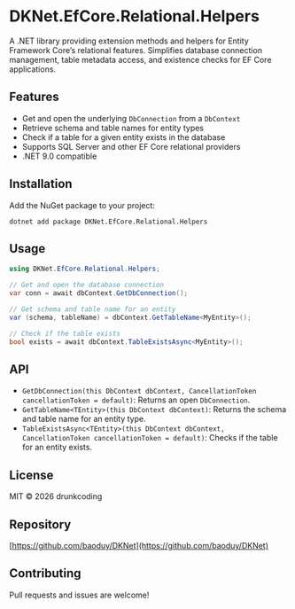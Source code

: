# DKNet.EfCore.Relational.Helpers

A .NET library providing extension methods and helpers for Entity Framework Core’s relational features. Simplifies
database connection management, table metadata access, and existence checks for EF Core applications.

## Features

- Get and open the underlying `DbConnection` from a `DbContext`
- Retrieve schema and table names for entity types
- Check if a table for a given entity exists in the database
- Supports SQL Server and other EF Core relational providers
- .NET 9.0 compatible

## Installation

Add the NuGet package to your project:

```
dotnet add package DKNet.EfCore.Relational.Helpers
```

## Usage

```csharp
using DKNet.EfCore.Relational.Helpers;

// Get and open the database connection
var conn = await dbContext.GetDbConnection();

// Get schema and table name for an entity
var (schema, tableName) = dbContext.GetTableName<MyEntity>();

// Check if the table exists
bool exists = await dbContext.TableExistsAsync<MyEntity>();
```

## API

- `GetDbConnection(this DbContext dbContext, CancellationToken cancellationToken = default)`: Returns an open
  `DbConnection`.
- `GetTableName<TEntity>(this DbContext dbContext)`: Returns the schema and table name for an entity type.
- `TableExistsAsync<TEntity>(this DbContext dbContext, CancellationToken cancellationToken = default)`: Checks if the
  table for an entity exists.

## License

MIT © 2026 drunkcoding

## Repository

[https://github.com/baoduy/DKNet](https://github.com/baoduy/DKNet)

## Contributing

Pull requests and issues are welcome!

